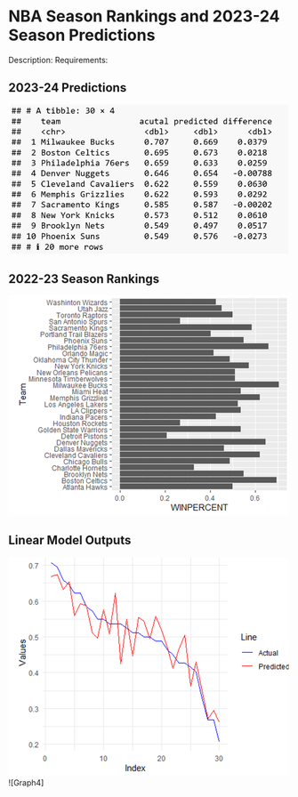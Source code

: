 # NBA Season Rankings and 2023-24 Season Predictions
Description:
Requirements:
## 2023-24 Predictions
![Graph1](https://github.com/isaiaherb/nba-predictions-2023-24/blob/main/images/Screenshot%202024-06-28%20111851.png?raw=true)
## 2022-23 Season Rankings
![Graph2](https://github.com/isaiaherb/nba-predictions-2023-24/blob/main/images/Screenshot%202024-06-28%20111733.png?raw=true)
## Linear Model Outputs
![Graph3](https://github.com/isaiaherb/nba-predictions-2023-24/blob/main/images/Screenshot%202024-06-28%20111907.png?raw=true)
![Graph4]
